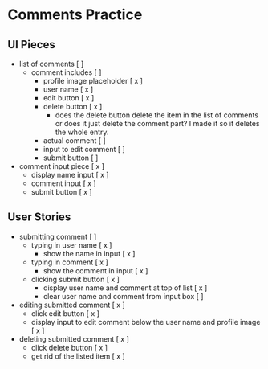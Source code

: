 # Comments Practice

## UI Pieces

- list of comments [ ]
   - comment includes [ ]
      - profile image placeholder [ x ]
      - user name [ x ]
      - edit button [ x ]
      - delete button [ x ]
         - does the delete button delete the item in the list of comments or does it just delete the comment part? I made it so it deletes the whole entry.
      - actual comment [ ]
      - input to edit comment [ ]
      - submit button [ ]
- comment input piece [ x ]
   - display name input [ x ]
   - comment input [ x ]
   - submit button [ x ]

## User Stories

- submitting comment [ ]
  - typing in user name [ x ]
    - show the name in input [ x ]
  - typing in comment [ x ]
     - show the comment in input [ x ]
  - clicking submit button [ x ]
     - display user name and comment at top of list [ x ]
     - clear user name and comment from input box [  ]
- editing submitted comment [ x ]
  - click edit button [ x ]
  - display input to edit comment below the user name and profile image [ x ]
- deleting submitted comment [ x ]
   - click delete button [ x ]
   - get rid of the listed item [ x ]